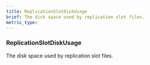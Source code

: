 ```yaml
---
title: ReplicationSlotDiskUsage
brief: The disk space used by replication slot files.
metric_type:
---
```

### ReplicationSlotDiskUsage

The disk space used by replication slot files.
